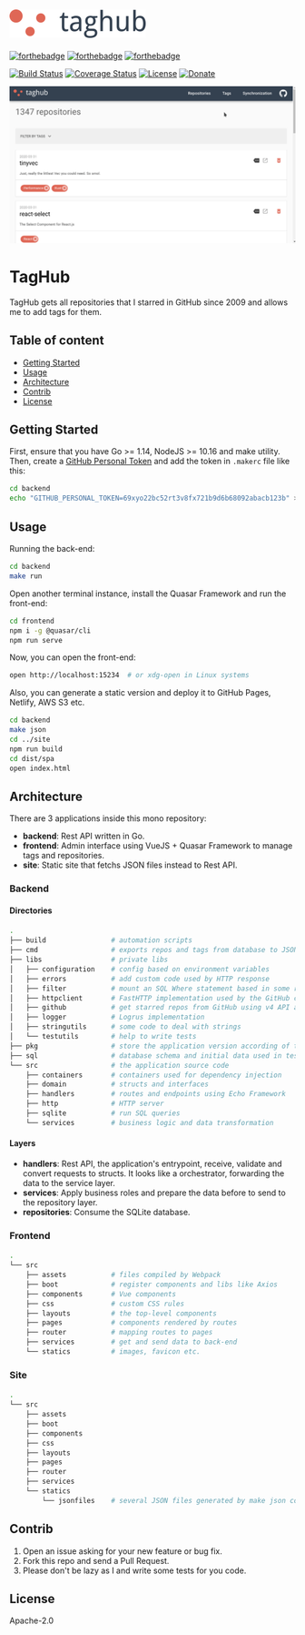 [![TagHub](resources/logo.png)](https://taghub.gustavohenrique.com)
-----

[![forthebadge](https://forthebadge.com/images/badges/made-with-go.svg)](https://golang.org)
[![forthebadge](https://forthebadge.com/images/badges/made-with-vue.svg)](https://quasar.dev)
[![forthebadge](https://forthebadge.com/images/badges/contains-technical-debt.svg)]()

[![Build Status](https://travis-ci.com/gustavohenrique/taghub.svg?branch=master)](https://travis-ci.com/gustavohenrique/taghub)
[![Coverage Status](https://coveralls.io/repos/github/gustavohenrique/taghub/badge.svg?branch=master)](https://coveralls.io/github/gustavohenrique/taghub?branch=master)
[![License](https://img.shields.io/badge/License-Apache%202.0-blue.svg)](https://opensource.org/licenses/Apache-2.0)
[![Donate](https://img.shields.io/badge/Donate-PayPal-green.svg)](https://www.paypal.com/cgi-bin/webscr?cmd=_donations&business=CLK3RJCCUNSR2&currency_code=USD&source=url)

[![demo](resources/demo.gif)](https://taghub.gustavohenrique.com)

# TagHub

TagHub gets all repositories that I starred in GitHub since 2009 and allows me to add tags for them.

## Table of content

- [Getting Started](#getting-started)
- [Usage](#usage)
- [Architecture](#architecture)
- [Contrib](#contrib)
- [License](#license)

## Getting Started

First, ensure that you have Go >= 1.14, NodeJS >= 10.16 and make utility.
Then, create a [GitHub Personal Token](https://github.com/settings/tokens/new) and
add the token in `.makerc` file like this:

```sh
cd backend
echo "GITHUB_PERSONAL_TOKEN=69xyo22bc52rt3v8fx721b9d6b68092abacb123b" > .makerc
```

## Usage

Running the back-end:

```sh
cd backend
make run
```

Open another terminal instance, install the Quasar Framework and run the front-end:

```sh
cd frontend
npm i -g @quasar/cli
npm run serve
```

Now, you can open the front-end:

```sh
open http://localhost:15234  # or xdg-open in Linux systems
```

Also, you can generate a static version and deploy it to GitHub Pages, Netlify, AWS S3 etc.

```sh
cd backend
make json
cd ../site
npm run build
cd dist/spa
open index.html
```

## Architecture

There are 3 applications inside this mono repository:

- **backend**: Rest API written in Go.
- **frontend**: Admin interface using VueJS + Quasar Framework to manage tags and repositories.
- **site**: Static site that fetchs JSON files instead to Rest API.

### Backend

#### Directories

```sh
.
├── build                # automation scripts
├── cmd                  # exports repos and tags from database to JSON files
├── libs                 # private libs
│   ├── configuration    # config based on environment variables
│   ├── errors           # add custom code used by HTTP response
│   ├── filter           # mount an SQL Where statement based in some rules sent in POST request
│   ├── httpclient       # FastHTTP implementation used by the GitHub client
│   ├── github           # get starred repos from GitHub using v4 API as Rest client instead of GraphQL
│   ├── logger           # Logrus implementation
│   ├── stringutils      # some code to deal with strings
│   └── testutils        # help to write tests
├── pkg                  # store the application version according of the branch name
├── sql                  # database schema and initial data used in tests
└── src                  # the application source code
    ├── containers       # containers used for dependency injection
    ├── domain           # structs and interfaces
    ├── handlers         # routes and endpoints using Echo Framework
    ├── http             # HTTP server
    ├── sqlite           # run SQL queries
    └── services         # business logic and data transformation
```

#### Layers

- **handlers**: Rest API, the application's entrypoint, receive, validate and convert requests to structs. It looks like a orchestrator, forwarding the data to the service layer.
- **services**: Apply business roles and prepare the data before to send to the repository layer.
- **repositories**: Consume the SQLite database.

### Frontend

```sh
.
└── src
    ├── assets           # files compiled by Webpack
    ├── boot             # register components and libs like Axios
    ├── components       # Vue components
    ├── css              # custom CSS rules
    ├── layouts          # the top-level components
    ├── pages            # components rendered by routes
    ├── router           # mapping routes to pages
    ├── services         # get and send data to back-end
    └── statics          # images, favicon etc.
```

### Site

```sh
.
└── src
    ├── assets
    ├── boot
    ├── components
    ├── css
    ├── layouts
    ├── pages
    ├── router
    ├── services
    └── statics
        └── jsonfiles    # several JSON files generated by make json command
```

## Contrib

1. Open an issue asking for your new feature or bug fix.
2. Fork this repo and send a Pull Request.
3. Please don't be lazy as I and write some tests for you code.

## License

Apache-2.0
